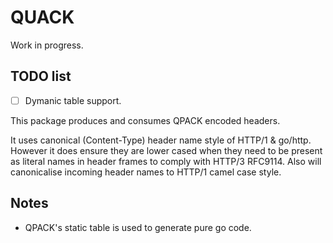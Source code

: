 # QUACK

Work in progress.

## TODO list
- [ ] Dymanic table support.

This package produces and consumes QPACK encoded headers.

It uses canonical (Content-Type) header name style of HTTP/1 & go/http. 
However it does ensure they are lower cased when they need to be present as 
literal names in header frames to comply with HTTP/3 RFC9114. 
Also will canonicalise incoming header names to HTTP/1 camel case style.

## Notes

- QPACK's static table is used to generate pure go code. 
